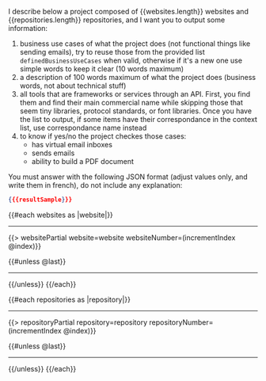 I describe below a project composed of {{websites.length}} websites and {{repositories.length}} repositories, and I want you to output some information:

1. business use cases of what the project does (not functional things like sending emails), try to reuse those from the provided list `definedBusinessUseCases` when valid, otherwise if it's a new one use simple words to keep it clear (10 words maximum)
2. a description of 100 words maximum of what the project does (business words, not about technical stuff)
3. all tools that are frameworks or services through an API. First, you find them and find their main commercial name while skipping those that seem tiny libraries, protocol standards, or font libraries. Once you have the list to output, if some items have their correspondance in the context list, use correspondance name instead
4. to know if yes/no the project checkes those cases:
   - has virtual email inboxes
   - sends emails
   - ability to build a PDF document

You must answer with the following JSON format (adjust values only, and write them in french), do not include any explanation:

```json
{{{resultSample}}}
```

{{#each websites as |website|}}

---

{{> websitePartial website=website websiteNumber=(incrementIndex @index)}}

{{#unless @last}}

---

{{/unless}}
{{/each}}

{{#each repositories as |repository|}}

---

{{> repositoryPartial repository=repository repositoryNumber=(incrementIndex @index)}}

{{#unless @last}}

---

{{/unless}}
{{/each}}
